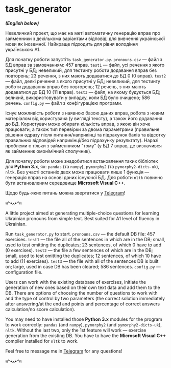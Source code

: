 # task_generator

***(English below)***

Невеличкий проект, що має на меті автоматичну генерацію вправ про займенники з декількома варіантами відповіді для вивчення української мови як іноземної.
Найкраще підходить для рівня володіння українською А1.

Для початку роботи запустіть `task_generator.py`.
`pronouns.csv` — файл з БД вправ за замовчанням: 457 вправ.
`test1` — файл, усі речення з якого присутні у БД; невеликий, для тестингу роботи додавання вправ без повторень; 23 речення, з них мають додаватися до БД 0 (0 вправ).
`test2` — файл, деякі речення з якого присутні у БД; невеликий, для тестингу роботи додавання вправ без повторень; 12 речень, з них мають додаватися до БД 10 (11 вправ).
`test3` — файл, на якому будується БД; великий, використовувати у випадку, коли БД було очищено; 586 речень.
`config.py` — файл з конфігурацією програми.

Існує можливість роботи з наявною базою даних вправ, робота з новим матеріалом від користувача (у вигляді тексту), а також його додавання до БД.
Користувач може обирати кількість вправ, з якою він хоче працювати, а також тип перевірки за двома параметрами (правильне рішення одразу після питання/наприкінці та підрахунок балів та відсотку правильних відповідей наприкінці/без підрахунку результату).
Наразі проблеми є тільки з займенником "тому" (у БД 7 вправ, де визначився як займенник омонімічний сполучник).

Для початку роботи може знадобитися встановлення таких бібліотек для **Python 3.x**, як: `pandas` (та `numpy`), `pymorphy2` (та `pymorphy2-dicts-uk`), `nltk`.
Без участі останніх двох може працювати лише 1 функція — генерація вправ на основі даних існуючої БД.
Для роботи `nltk` повинно бути встановленим середовище **Microsoft Visual C++**.

Щодо будь-яких питань можна звертатися у [Telegram](t.me/your_lithium)!

ฅ^•ﻌ•^ฅ



A little project aimed at generating multiple-choice questions for learning Ukrainian pronouns from simple text.
Best suited for A1 level of fluency in Ukrainian.

Run `task_generator.py` to start.
`pronouns.csv` — the default DB file: 457 exercises.
`test1` — the file all of the sentences in which are in the DB; small, used to test omitting the duplicates; 23 sentences, of which 0 have to add (0 exercises).
`test2` — the file a few sentences of which are in the DB; small, used to test omitting the duplicates; 12 sentences, of which 10 have to add (11 exercises).
`test3` — the file with all of the sentences DB is built on; large, used in case DB has been cleared; 586 sentences.
`config.py` — configuration file.

Users can work with the existing database of exercises, initiate the generation of new ones based on their own text data and add them to the DB.
There are options of choosing the number of questions to work with and the type of control by two parameters (the correct solution immediately after answering/at the end and points and percentage of correct answers calculation/no score calculation).

You may need to have installed those **Python 3.x** modules for the program to work correctly: `pandas` (and `numpy`), `pymorphy2` (and `pymorphy2-dicts-uk`), `nltk`.
Without the last two, only the 1st feature will work — exercise generation from the existing DB.
You have to have the **Microsoft Visual C++** compiler installed for `nltk` to work.

Feel free to message me in [Telegram](t.me/your_lithium) for any questions!

ฅ^•ﻌ•^ฅ
